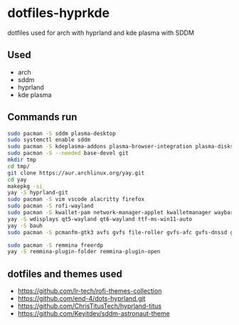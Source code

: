 # dotfiles-hyprkde
dotfiles used for arch with hyprland and kde plasma with SDDM

## Used
- arch
- sddm
- hyprland
- kde plasma

## Commands run
```bash
sudo pacman -S sddm plasma-desktop 
sudo systemctl enable sddm
sudo pacman -S kdeplasma-addons plasma-browser-integration plasma-disks bluedevil kde-cli-tools kde-gtk-config kpipewire plasma-nm plasma-pa plasma-vault powerdevil kscreen
sudo pacman -S --needed base-devel git
mkdir tmp
cd tmp/
git clone https://aur.archlinux.org/yay.git
cd yay
makepkg -si
yay -S hyprland-git
sudo pacman -S vim vscode alacritty firefox
sudo pacman -S rofi-wayland
sudo pacman -S kwallet-pam network-manager-applet kwalletmanager waybar qt6ct qt6-svg qt6-virtualkeyboard qt6-multimedia-ffmpeg hyprlock breeze-gtk nwg-look rofi-calc zsh qt5-graphicaleffects flatpak python-beautifulsoup4 ttf-recursive-nerd jq
yay -S wdisplays qt5-wayland qt6-wayland ttf-ms-win11-auto
yay -S bauh
sudo pacman -S pcmanfm-gtk3 avfs gvfs file-roller gvfs-afc gvfs-dnssd gvfs-goa gvfs-google gvfs-gphoto2 gvfs-mtp gvfs-nfs gvfs-onedrive gvfs-smb gvfs-wsdd

sudo pacman -S remmina freerdp
yay -S remmina-plugin-folder remmina-plugin-open
```

## dotfiles and themes used
- https://github.com/lr-tech/rofi-themes-collection
- https://github.com/end-4/dots-hyprland.git
- https://github.com/ChrisTitusTech/hyprland-titus
- https://github.com/Keyitdev/sddm-astronaut-theme
